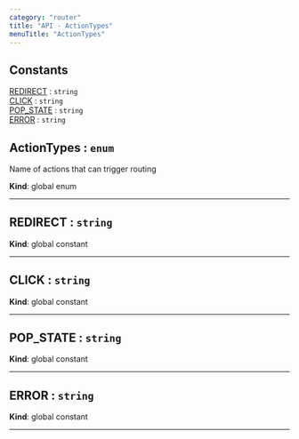```yaml
---
category: "router"
title: "API - ActionTypes"
menuTitle: "ActionTypes"
---
```


## Constants

<dl>
<dt><a href="#REDIRECT">REDIRECT</a> : <code>string</code></dt>
<dd></dd>
<dt><a href="#CLICK">CLICK</a> : <code>string</code></dt>
<dd></dd>
<dt><a href="#POP_STATE">POP_STATE</a> : <code>string</code></dt>
<dd></dd>
<dt><a href="#ERROR">ERROR</a> : <code>string</code></dt>
<dd></dd>
</dl>

## ActionTypes : <code>enum</code>&nbsp;<a name="ActionTypes" href="https://github.com/seznam/ima/blob/v18.0.0-rc.1/packages/core/src/router/ActionTypes.js#L7" target="_blank"><span class="icon"><i class="fas fa-external-link-alt fa-xs"></i></span></a>
Name of actions that can trigger routing

**Kind**: global enum  

* * *

## REDIRECT : <code>string</code>&nbsp;<a name="REDIRECT" href="https://github.com/seznam/ima/blob/v18.0.0-rc.1/packages/core/src/router/ActionTypes.js#L12" target="_blank"><span class="icon"><i class="fas fa-external-link-alt fa-xs"></i></span></a>
**Kind**: global constant  

* * *

## CLICK : <code>string</code>&nbsp;<a name="CLICK" href="https://github.com/seznam/ima/blob/v18.0.0-rc.1/packages/core/src/router/ActionTypes.js#L18" target="_blank"><span class="icon"><i class="fas fa-external-link-alt fa-xs"></i></span></a>
**Kind**: global constant  

* * *

## POP\_STATE : <code>string</code>&nbsp;<a name="POP_STATE" href="https://github.com/seznam/ima/blob/v18.0.0-rc.1/packages/core/src/router/ActionTypes.js#L24" target="_blank"><span class="icon"><i class="fas fa-external-link-alt fa-xs"></i></span></a>
**Kind**: global constant  

* * *

## ERROR : <code>string</code>&nbsp;<a name="ERROR" href="https://github.com/seznam/ima/blob/v18.0.0-rc.1/packages/core/src/router/ActionTypes.js#L30" target="_blank"><span class="icon"><i class="fas fa-external-link-alt fa-xs"></i></span></a>
**Kind**: global constant  

* * *

